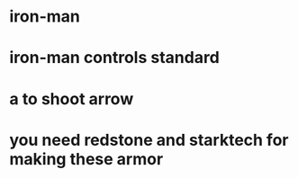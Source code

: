 # iron-man


# iron-man controls standard
# a to shoot arrow
# you need redstone and starktech for making these armor

